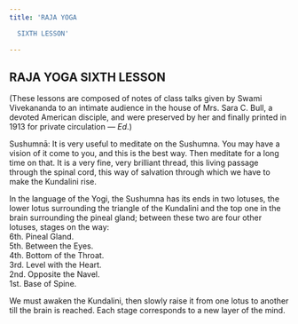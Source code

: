 ```yaml
---
title: 'RAJA YOGA

  SIXTH LESSON'

---
```





  

## RAJA YOGA SIXTH LESSON

(These lessons are composed of notes of class talks given by Swami
Vivekananda to an intimate audience in the house of Mrs. Sara C. Bull, a
devoted American disciple, and were preserved by her and finally printed
in 1913 for private circulation — *Ed*.)

Sushumnā: It is very useful to meditate on the Sushumna. You may have a
vision of it come to you, and this is the best way. Then meditate for a
long time on that. It is a very fine, very brilliant thread, this living
passage through the spinal cord, this way of salvation through which we
have to make the Kundalini rise.

In the language of the Yogi, the Sushumna has its ends in two lotuses,
the lower lotus surrounding the triangle of the Kundalini and the top
one in the brain surrounding the pineal gland; between these two are
four other lotuses, stages on the way:  
        6th. Pineal Gland.  
        5th. Between the Eyes.  
        4th. Bottom of the Throat.  
        3rd. Level with the Heart.  
        2nd. Opposite the Navel.  
        1st. Base of Spine.

We must awaken the Kundalini, then slowly raise it from one lotus to
another till the brain is reached. Each stage corresponds to a new layer
of the mind.


